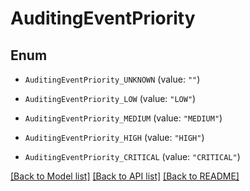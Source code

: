 # AuditingEventPriority

## Enum


* `AuditingEventPriority_UNKNOWN` (value: `""`)

* `AuditingEventPriority_LOW` (value: `"LOW"`)

* `AuditingEventPriority_MEDIUM` (value: `"MEDIUM"`)

* `AuditingEventPriority_HIGH` (value: `"HIGH"`)

* `AuditingEventPriority_CRITICAL` (value: `"CRITICAL"`)


[[Back to Model list]](../README.md#documentation-for-models) [[Back to API list]](../README.md#documentation-for-api-endpoints) [[Back to README]](../README.md)


